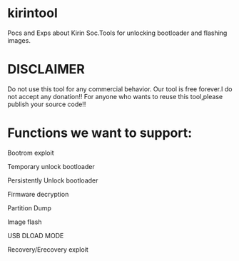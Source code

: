 # kirintool
Pocs and Exps about Kirin Soc.Tools for unlocking bootloader and flashing images.
# DISCLAIMER
Do not use this tool for any commercial behavior.
Our tool is free forever.I do not accept any donation!!
For anyone who wants to reuse this tool,please publish your source code!!
# Functions we want to support:
Bootrom exploit

Temporary unlock bootloader

Persistently Unlock bootloader

Firmware decryption

Partition Dump

Image flash

USB DLOAD MODE

Recovery/Erecovery exploit

